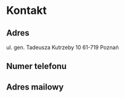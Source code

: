 # Kontakt

## Adres
ul. gen. Tadeusza Kutrzeby 10
61-719 Poznań

## Numer telefonu

## Adres mailowy
